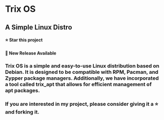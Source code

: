 # Trix OS
## A Simple Linux Distro
#### ⭐ Star this project
#### 🚀 New Release Available

### Trix OS is a simple and easy-to-use Linux distribution based on Debian. It is designed to be compatible with RPM, Pacman, and Zypper package managers. Additionally, we have incorporated a tool called trix_apt that allows for efficient management of apt packages.

### If you are interested in my project, please consider giving it a ⭐ and forking it.
